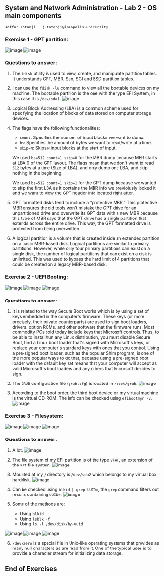 ## System and Network Administration - Lab 2 - OS main components
    Jaffar Totanji - j.totanji@innopolis.university

### Exercise 1 - GPT partition:
![image](1.png)
![image](2.png)

### Questions to answer:
1. The `fdisk` utility is used to view, create, and manipulate partition tables. It understands GPT, MBR, Sun, SGI and BSD partition tables.

2. I can use the `fdisk -lu` command to view all the bootable devices on my machine. The bootable partition is the one with the type EFI System, in this case it is `/dev/sda1`.
![image](3.png)

3. Logical Block Addressing (LBA) is a common scheme used for specifying the location of blocks of data stored on computer storage devices.

4. The flags have the following functionalities:
    - `count`: Specifies the number of input blocks we want to dump.
    - `bs`: Specifies the amount of bytes we want to read/write at a time.
    - `skip=N`: Skips `N` input blocks at the start of input.

    We used `bs=512 count=1 skip=0` for the MBR dump because MBR starts at LBA 0 of the GPT layout. The flags mean that we don't want to read `512` bytes at a time (Size of LBA), and only dump one LBA, and skip nothing in the beginning.

    We used `bs=512 count=1 skip=1` for the GPT dump because we wanted to skip the first LBA as it contains the MBR info we previoiusly looked it and we want to view the GPT header info located right after.
5. GPT formatted disks tend to include a “protective MBR.” This protective MBR ensures the old tools won’t mistake the GPT drive for an unpartitioned drive and overwrite its GPT data with a new MBR because this type of MBR says that the GPT drive has a single partition that extends across the entire drive. This way, the GPT formatted drive is protected from being overwritten.

6. A logical partition is a volume that is created inside an extended partition on a basic MBR-based disk. Logical partitions are similar to primary partitions. However, while only four primary partitions can exist on a single disk, the number of logical partitions that can exist on a disk is unlimited. This was used to bypass the hard limit of 4 partitions that could be created on a legacy MBR-based disk. 

### Exercise 2 - UEFI Booting:
![image](4.png)
![image](5.png)
![image](6.png)

### Questions to answer:
1. It is related to the way Secure Boot works which is by using a set of keys embedded in the computer's firmware. These keys (or more precisely, their private counterparts) are used to sign boot loaders, drivers, option ROMs, and other software that the firmware runs. Most commodity PCs sold today include keys that Microsoft controls. Thus, to be able to install/run any Linux distribution, you must disable Secure Boot, find a Linux boot loader that's signed with Microsoft's keys, or replace your computer's standard keys with ones that you control. Using a pre-signed boot loader, such as the popular Shim program, is one of the more popular ways to do that, because using a pre-signed boot loader with the default key set means that your computer will accept as valid Microsoft's boot loaders and any others that Microsoft decides to sign.

2. The `GRUB` configuration file (`grub.cfg`) is located in `/boot/grub`.
![image](7.png)

3. According to the boot order, the third boot device on my virtual machine is the virtual CD-ROM. The info can be checked using `efibootmgr -v`.
![image](4.png)

### Exercise 3 - Filesystem:
![image](8.png)
![image](9.png)
![image](10.png)

### Questions to answer:
1. A lot.
![image](11.png)

2. The file system of my EFI partition is of the type `VFAT`, an extension of the `FAT` file system.
![image](12.png)

3. Mounted at my `/` directory is `/dev/sda2` which belongs to my virtual box harddisk.
![image](13.png)

4. Can be checked using `blkid | grep UUID=`, the `grep` command filters out results containing `UUID=`.
![image](14.png)

5. Some of the methods are:
    - Using `blkid`
    - Using `lsblk -f`
    - Using `ls -l /dev/disk/by-uuid`

![image](14.png)
![image](15.png)
![image](16.png)

6. `/dev/zero` is a special file in Unix-like operating systems that provides as many null characters as are read from it. One of the typical uses is to provide a character stream for initializing data storage.

## End of Exercises

